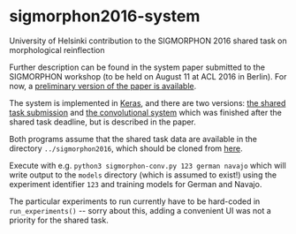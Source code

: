 # sigmorphon2016-system
University of Helsinki contribution to the SIGMORPHON 2016 shared task on morphological reinflection

Further description can be found in the system paper submitted to the
SIGMORPHON workshop (to be held on August 11 at ACL 2016 in Berlin).
For now, a
[preliminary version of the paper is available](paper/sigmorphon.pdf).

The system is implemented in [Keras](https://keras.io/), and there are two
versions: [the shared task submission](./sigmorphon-submission.py) and
[the convolutional system](./sigmorphon-conv.py) which was finished after the
shared task deadline, but is described in the paper.

Both programs assume that the shared task data are available in the
directory `../sigmorphon2016`, which should be cloned from
[here](https://github.com/ryancotterell/sigmorphon2016).

Execute with e.g. `python3 sigmorphon-conv.py 123 german navajo`
which will write output to the `models` directory (which is assumed to exist!)
using the experiment identifier `123` and training models for German and
Navajo.

The particular experiments to run currently have to be hard-coded in
`run_experiments()` -- sorry about this, adding a convenient UI was not
a priority for the shared task.

